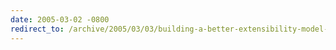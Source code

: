 ```yaml
---
date: 2005-03-02 -0800
redirect_to: /archive/2005/03/03/building-a-better-extensibility-model-for-rss-bandit.aspx/
---
```

